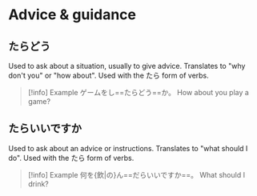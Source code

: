 # Advice & guidance

## たらどう

Used to ask about a situation, usually to give advice. Translates to "why don't you" or "how about".
Used with the たら form of verbs.

> [!info] Example
> ゲームをし==たらどう==か。
> How about you play a game?

## たらいいですか

Used to ask about an advice or instructions. Translates to "what should I do".
Used with the たら form of verbs.

> [!info] Example
> 何を{飲|の}ん==だらいいですか==。
> What should I drink?
